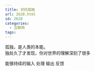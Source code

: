 ```yaml
---
title: 对抗孤独
url: 2628.html
id: 2628
categories:
  - 互联网
tags:
---
```


孤独，是人类的本能。  
独处久了才发现，你对世界的理解深刻了很多

能够持续的输入 处理 输出 反馈